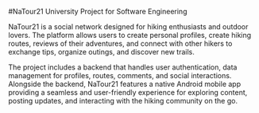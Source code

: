 #NaTour21
University Project for Software Engineering

NaTour21 is a social network designed for hiking enthusiasts and outdoor lovers. The platform allows users to create personal profiles, create hiking routes, reviews of their adventures, and connect with other hikers to exchange tips, organize outings, and discover new trails.

The project includes a backend that handles user authentication, data management for profiles, routes, comments, and social interactions.
Alongside the backend, NaTour21 features a native Android mobile app providing a seamless and user-friendly experience for exploring content, posting updates, and interacting with the hiking community on the go.
